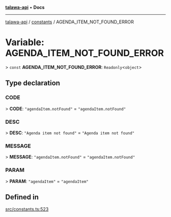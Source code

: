 [**talawa-api**](../../README.md) • **Docs**

***

[talawa-api](../../modules.md) / [constants](../README.md) / AGENDA\_ITEM\_NOT\_FOUND\_ERROR

# Variable: AGENDA\_ITEM\_NOT\_FOUND\_ERROR

\> `const` **AGENDA\_ITEM\_NOT\_FOUND\_ERROR**: `Readonly`\<`object`\>

## Type declaration

### CODE

\> **CODE**: `"agendaItem.notFound"` = `"agendaItem.notFound"`

### DESC

\> **DESC**: `"Agenda item not found"` = `"Agenda item not found"`

### MESSAGE

\> **MESSAGE**: `"agendaItem.notFound"` = `"agendaItem.notFound"`

### PARAM

\> **PARAM**: `"agendaItem"` = `"agendaItem"`

## Defined in

[src/constants.ts:523](https://github.com/PalisadoesFoundation/talawa-api/blob/1f38da5423898626c6ebfa24896a9c3d008195c6/src/constants.ts#L523)
